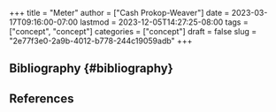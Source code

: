 +++
title = "Meter"
author = ["Cash Prokop-Weaver"]
date = 2023-03-17T09:16:00-07:00
lastmod = 2023-12-05T14:27:25-08:00
tags = ["concept", "concept"]
categories = ["concept"]
draft = false
slug = "2e77f3e0-2a9b-4012-b778-244c19059adb"
+++

## Bibliography {#bibliography}

## References

<style>.csl-entry{text-indent: -1.5em; margin-left: 1.5em;}</style><div class="csl-bib-body">
</div>
